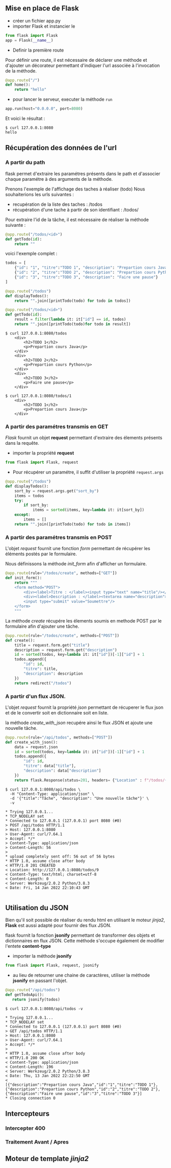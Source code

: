 ## Mise en place de Flask

* créer un fichier app.py
* importer Flask et instancier le

```python
from flask import Flask 
app = Flask(__name__)
```

* Definir la première route

Pour définir une route, il est nécessaire de déclarer une méthode et 
d'ajouter un décorateur permettant d'indiquer l'url associée à l'invocation de la méthode.

````python
@app.route("/")
def home():
    return "hello"
````

* pour lancer le serveur, executer la méthode `run`
````python
app.run(host="0.0.0.0", port=8080)
````

Et voici le résultat : 
```
$ curl 127.0.0.1:8080
hello
```

## Récupération des données de l'url

### A partir du path

flask permet d'extraire les paramétres présents dans le path et d'associer
chaque paramétre à des arguments de la méthode.

Prenons l'exemple de l'affichage des taches à réaliser (todo)
Nous souhaiterions les urls suivantes : 
- recupération de la liste des taches : /todos
- récupération d'une tache à partir de son identifiant : /todos/<id>

Pour extraire l'id de la tâche, il est nécessaire de réaliser la méthode suivante : 

```python
@app.route("/todos/<id>")
def getTodo(id):
    return ""
```

voici l'exemple complet : 


````python
todos = [
    {"id": "1", "titre":"TODO 1", "description": "Prepartion cours Java"},
    {"id": "2", "titre":"TODO 2", "description": "Prepartion cours Python"},
    {"id": "3", "titre":"TODO 3", "description": "Faire une pause"}
]

@app.route("/todos")
def displayTodos():
    return "".join([printTodo(todo) for todo in todos])

@app.route("/todos/<id>")
def getTodo(id):
    result = filter(lambda it: it["id"] == id, todos)
    return "".join([printTodo(todo)for todo in result])
````
```
$ curl 127.0.0.1:8080/todos
    <div>
        <h2>TODO 1</h2>
        <p>Prepartion cours Java</p> 
    </div>
    <div>
        <h2>TODO 2</h2>
        <p>Prepartion cours Python</p> 
    </div>
    <div>
        <h2>TODO 3</h2>
        <p>Faire une pause</p> 
    </div>
    
$ curl 127.0.0.1:8080/todos/1
    <div>
        <h2>TODO 1</h2>
        <p>Prepartion cours Java</p> 
    </div>
```

### A partir des paramétres transmis en GET

*Flask* fournit un objet **request** permettant d'extraire des élements présents dans la requête.

- importer la propriété **request**
````python
from flask import Flask, request
````
- Pour récupérer un paramétre, il suffit d'utiliser la propriété `request.args`

```python
@app.route("/todos")
def displayTodos():
    sort_by = request.args.get("sort_by")
    items = todos
    try:
        if sort_by:
            items = sorted(items, key=lambda it: it[sort_by])
    except:
        items = []
    return "".join([printTodo(todo) for todo in items])
```

### A partir des paramétres transmis en POST

L'objet *request* fournit une fonction *form* permettant de récupérer les éléments
postés par le formulaire.

Nous définissons la méthode *init_form* afin d'afficher un formulaire.

````python
@app.route(rule="/todos/create", methods=["GET"])
def init_form():
    return """
    <form method="POST">
        <div><label>Titre : </label><input type="text" name="title"/></div>
        <div><label>Description : </label><textarea name="description"></textarea></div>
        <input type="submit" value="Soumettre"/> 
    </form>
    """
````

La méthode *create* récupére les élements soumis en methode POST par le formulaire afin d'ajouter 
une tâche. 

````python
@app.route(rule="/todos/create", methods=["POST"])
def create():
    title = request.form.get("title")
    description = request.form.get("description")
    id = sorted(todos, key=lambda it: it["id"])[-1]["id"] + 1
    todos.append({
        "id": id,
        "titre": title,
        "description": description
    })
    return redirect("/todos")
````
### A partir d'un flux JSON.

L'objet *request* fournit la propriété *json* permettant de récuperer le flux json et de le convertir
soit en dictionnaire soit en liste.

la méthode *create_with_json* recupére ainsi le flux JSON et ajoute une nouvelle tâche.

```python
@app.route(rule="/api/todos", methods=["POST"])
def create_with_json():
    data = request.json
    id = sorted(todos, key=lambda it: it["id"])[-1]["id"] + 1
    todos.append({
        "id": id,
        "titre": data["title"],
        "description": data["description"]
    })
    return flask.Response(status=201, headers= {"Location" : f"/todos/{id}"});
````



````shell
$ curl 127.0.0.1:8080/api/todos \
  -H "Content-Type: application/json" \
  -d '{"title":"Tâche", "description": "Une nouvelle tâche"}' \
  -v

* Trying 127.0.0.1...
* TCP_NODELAY set
* Connected to 127.0.0.1 (127.0.0.1) port 8080 (#0)
> POST /api/todos HTTP/1.1
> Host: 127.0.0.1:8080
> User-Agent: curl/7.64.1
> Accept: */*
> Content-Type: application/json
> Content-Length: 56
> 
* upload completely sent off: 56 out of 56 bytes
* HTTP 1.0, assume close after body
< HTTP/1.0 201 CREATED
< Location: http://127.0.0.1:8080/todos/9
< Content-Type: text/html; charset=utf-8
< Content-Length: 0
< Server: Werkzeug/2.0.2 Python/3.8.3
< Date: Fri, 14 Jan 2022 22:10:43 GMT


````


## Utilisation du JSON
Bien qu'il soit possible de réaliser du rendu html en utilisant le moteur *jinja2*, **Flask** est aussi adapté pour fournir
des flux JSON.

flask fournit la fonction **jsonify** permettant de transformer des objets et dictionnaires en flux JSON. 
Cette méthode s'occupe également de modifier l'entete **content-type** 

- importer la méthode **jsonify**

```python
from flask import Flask, request, jsonify
```

- au lieu de retourner une chaine de caractères, 
utiliser la méthode **jsonify** en passant l'objet.

```python
@app.route("/api/todos")
def getTodoApi():
   return jsonify(todos)
```

```
$ curl 127.0.0.1:8080/api/todos -v

* Trying 127.0.0.1...
* TCP_NODELAY set
* Connected to 127.0.0.1 (127.0.0.1) port 8080 (#0)
> GET /api/todos HTTP/1.1
> Host: 127.0.0.1:8080
> User-Agent: curl/7.64.1
> Accept: */*
> 
* HTTP 1.0, assume close after body
< HTTP/1.0 200 OK
< Content-Type: application/json
< Content-Length: 196
< Server: Werkzeug/2.0.2 Python/3.8.3
< Date: Thu, 13 Jan 2022 22:22:50 GMT
< 
[{"description":"Prepartion cours Java","id":"1","titre":"TODO 1"},{"description":"Prepartion cours Python","id":"2","titre":"TODO 2"},{"description":"Faire une pause","id":"3","titre":"TODO 3"}]
* Closing connection 0

```


## Intercepteurs

### Intercepter 400

### Traitement Avant / Apres

## Moteur de template *jinja2*
